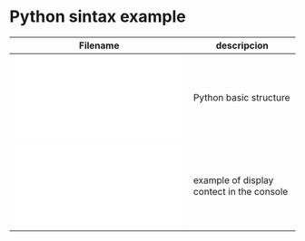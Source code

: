 # Python sintax example 

| Filename      | descripcion      |
| ------------- | ---------------- |
| ![01helloworld.py](Basic/01helloworld.py)          | Python basic structure         |
| ![02print.py](Basic/02print.py)           | example of display contect in the console         |